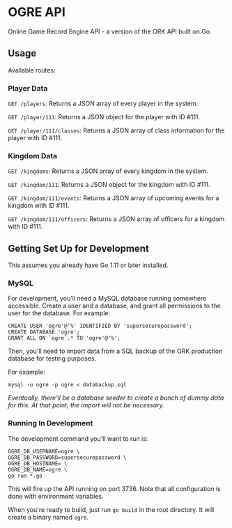 # OGRE API

Online Game Record Engine API - a version of the ORK API built on Go.

## Usage

Available routes:

### Player Data

`GET /players`: Returns a JSON array of every player in the system.

`GET /player/111`: Returns a JSON object for the player with ID #111.

`GET /player/111/classes`: Returns a JSON array of class information
for the player with ID #111.

### Kingdom Data

`GET /kingdoms`: Returns a JSON array of every kingdom in the system.

`GET /kingdom/111`: Returns a JSON object for the kingdom with ID #111.

`GET /kingdom/111/events`: Returns a JSON array of upcoming events for a 
kingdom with ID #111.

`GET /kingdom/111/officers`: Returns a JSON array of officers for a 
kingdom with ID #111.

## Getting Set Up for Development

This assumes you already have Go 1.11 or later installed.

### MySQL

For development, you'll need a MySQL database running somewhere accessible.
Create a user and a database, and grant all permissions to the user for
the database. For example:

```
CREATE USER 'ogre'@'%' IDENTIFIED BY 'supersecurepassword';
CREATE DATABASE 'ogre';
GRANT ALL ON `ogre`.* TO 'ogre'@'%';
```

Then, you'll need to import data from a SQL backup of the ORK production
database for testing purposes.

For example:

```
mysql -u ogre -p ogre < databackup.sql
```

_Eventually, there'll be a database seeder to create a bunch of dummy data
for this. At that point, the import will not be necessary._

### Running In Development

The development command you'll want to run is:

```
OGRE_DB_USERNAME=ogre \
OGRE_DB_PASSWORD=supersecurepassword \
OGRE_DB_HOSTNAME= \
OGRE_DB_NAME=ogre \
go run *.go
```

This will fire up the API running on port 3736. Note that all configuration is
done with environment variables.

When you're ready to build, just run `go build` in the root directory. It will create a binary
named `ogre`.
